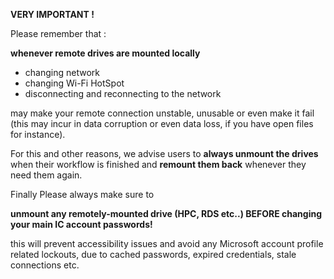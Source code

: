


**VERY IMPORTANT !**  

Please remember that :

**whenever remote drives are mounted locally**

- changing network  
- changing Wi-Fi HotSpot  
- disconnecting and reconnecting to the network  

may make your remote connection unstable, unusable or even make it fail (this may incur in data corruption or even data loss, if you have open files for instance).

For this and other reasons, we advise users to **always unmount the drives** when their workflow is finished and **remount them back** whenever they need them again.

Finally Please always make sure to

**unmount any remotely-mounted drive (HPC, RDS etc..) BEFORE changing your main IC account passwords!**

this will prevent accessibility issues and avoid any Microsoft account profile related  lockouts, due to cached passwords, expired credentials, stale connections etc.